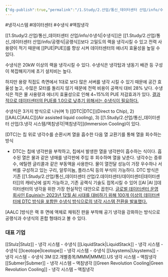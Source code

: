 ```yaml
---
{"dg-publish":true,"permalink":"/1.Study/2.산업/통신_데이터센터 산업/info/수냉식/","created":"2024-11-20T21:02:29.424+09:00","updated":"2025-06-03T20:07:21.947+09:00"}
---
```


#냉각시스템 #데이터센터 #수냉식 #액침냉각 


[[1.Study/2.산업/통신_데이터센터 산업/info/수냉식\|수냉식]]은 [[1.Study/2.산업/통신_데이터센터 산업/info/공랭식\|공랭식]]보다 고밀도의 랙을 냉각시킬 수 있고 전력 사용량이 적기 때문에 [[PUE\|PUE]]를 향상 시켜 데이터센터의 에너지 효율성을 높일 수 있다. 

수냉식은 20kW 이상의 랙을 냉각시킬 수 있다. 수냉식은 냉각탑과 냉동기 배관 등 구성이 복잡해지기에 초기 설치비는 높다. 

하지만 용량 직접도 측면에서 1대로 보다 많은 서버를 냉각 시킬 수 있기 때문에 공간 효율성 높고, 수많은 모터를 돌리지 않기 때문에 전력 비용이 공랙식 대비 28% 낮다. 수냉식은 적은 물 사용량과 에너지 효율성으로 인해 4~15%의 PUE 저감효과가 있다. [결과적으로 데이터센터의 PUE를 1.0으로 낮추기 위해서는 수냉식이 필요하다.](2.26_%20AI%20뜨거울수록%20좋아.pdf#page=24&selection=15,0,156,1&color=yellow)

수냉식은 3가지 방식으로 나뉘며 1) [[DTC\|DTC]](Direct to Chip), 2) [[AALC\|AALC]](Air assisted liquid cooling), 3) [[1.Study/2.산업/통신_데이터센터 산업/3.냉각 시스템/액침냉각\|액침냉각]](Immersion Cooling)이 있다. 


[DTC]는 칩 위로 냉각수를 순환시켜 열을 흡수한 다음 열 교환기를 통해 열을 회수하는 방식
- DTC는 칩에 냉각판을 부착하고, 칩에서 발생한 열을 냉각판이 흡수하는 식이다. 흡 수된 열은 물과 같은 냉매를 냉각판에 주입 후 회수하며 열을 낮춘다. 냉각수는 증류수, 에틸렌 글리콜과 같은 부동액을 사용한다. 물이 열전달 성능이 가장 우수하나 서버를 구성하고 있는 구리, 알루미늄, 플라스틱 등의 부식이 가능하다. DTC 방식은 기존 [[1.Study/2.산업/통신_데이터센터 산업/2.데이터센터/데이터센터\|데이터센터]]의 캐비닛에 설치 가능하고, 기존 공랙식 기술도 접목시킬 수 있어 [[AI \|AI ]]데이터센터의 냉각을 위한 가장 현실적인 대안으로 꼽힌다. [글로벌 데이터센터 운영 회사인 Equinix는 2023년 12월 AI 시대를 대비하기 위해 100개 이상의 데이터센터에 DTC 방식을 포함한 수냉식 방식으로의 냉각 시스템 전환을 발표했다.](2.26_%20AI%20뜨거울수록%20좋아.pdf#page=24&selection=190,1,390,1&color=yellow)

[AALC ]방식은 랙 후 면에 액체로 채워진 판을 부착해 공기 냉각을 강화하는 방식으로 공랭식과 수냉식의 혼합 형태라고 볼 수 있다.


### 대표 기업

[[Stulz\|Stulz]] - 냉각 시스템 - 수냉식
[[LiquidStack\|LiquidStack]] - 냉각 시스템 - 수냉식 
[[Iceotope\|Iceotope]] - 냉각 시스템 - 수냉식 
[[Usystems\|Usystems]] - 냉각 시스템 - 수냉식 
3M [[2.개별종목/MMM\|MMM]].US 냉각 시스템 – 액침냉각
[[Submer\|Submer]] - 냉각 시스템 – 액침냉각
[[Green Revolution Cooling\|Green Revolution Cooling]] - 냉각 시스템 – 액침냉각